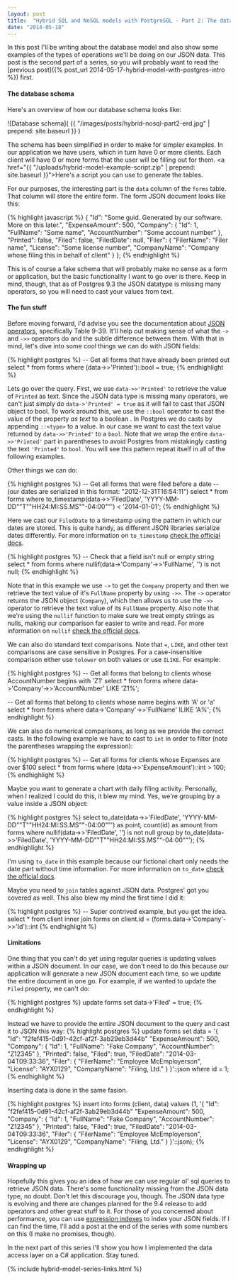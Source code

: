 ```yaml
---
layout: post
title:  "Hybrid SQL and NoSQL models with PostgreSQL - Part 2: The data model"
date: "2014-05-18"
---
```


In this post I'll be writing about the database model and also show some examples of 
the types of operations we'll be doing on our JSON data. This post is the second part of a 
series, so you will probably want to read the 
[previous post]({% post_url 2014-05-17-hybrid-model-with-postgres-intro %}) first.<!-- More -->

#### The database schema

Here's an overview of how our database schema looks like:

![Database schema]( {{ "/images/posts/hybrid-nosql-part2-erd.jpg" | prepend: site.baseurl }} )

The schema has been simplified in order to make for simpler examples. In our application we have users, which in turn have 0 or more clients. Each client will have 0 or more forms that the user will be filling out for them. 
<a href="{{ "/uploads/hybrid-model-example-script.zip" | prepend: site.baseurl }}">Here's a script</a> you can use to generate the tables.

For our purposes, the interesting part is the `data` column of the `forms` table. 
That column will store the entire form. The form JSON document looks like this: 

{% highlight javascript %}
{
    "Id": "Some guid. Generated by our software. More on this later.",
    "ExpenseAmount": 500,
    "Company": {
        "Id": 1,
        "FullName": "Some name",
        "AccountNumber": "Some account number"
    },
    "Printed": false,
    "Filed": false,
    "FiledDate": null,
    "Filer": {
        "FilerName": "Filer name",
        "License": "Some license number",
        "CompanyName": "Company whose filing this in behalf of client"
    }
};
{% endhighlight %}

This is of course a fake schema that will probably make no sense as a form or application, but the basic functionality I want to go over is there. Keep in mind, though, that as of Postgres 9.3 the JSON datatype is missing many operators, so you
will need to cast your values from text. 

#### The fun stuff

Before moving forward, I'd advise you see the documentation about [JSON operators][jsonops], specifically Table 9-39. It'll help out 
making sense of what the `->` and `->>` operators do and the subtle difference between them. With that in mind, let's dive into 
some cool things we can do with JSON fields:

{% highlight postgres %}
-- Get all forms that have already been printed out
select * from forms where (data->>'Printed')::bool = true;
{% endhighlight %}

Lets go over the query. First, we use `data->>'Printed'` to retrieve the value of `Printed` as text. Since the JSON data type is missing many operators, we can't just simply do `data->'Printed' = true` as it will fail to cast that JSON object to bool. To work around this, we use the `::bool` operator to cast the value of the property _as text_ to a boolean . In Postgres we 
do casts by appending `::<type>` to a value. In our case we want to cast the text 
value returned by `data->>'Printed'` to a `bool`. Note that we wrap the entire `data->>'Printed'` part in parentheses to avoid Postgres from mistakingly casting the text `'Printed'` to `bool`. You will see this pattern repeat itself in all of the following examples.

Other things we can do:

{% highlight postgres %}
-- Get all forms that were filed before a date 
-- (our dates are serialized in this format: "2012-12-31T16:54:11")
select * from forms where 
to_timestamp(data->>'FiledDate', 'YYYY-MM-DD""T""HH24:MI:SS.MS""-04:00""') < '2014-01-01'; 
{% endhighlight %}


Here we cast our `FiledDate` to a timestamp using the pattern in which our dates are stored. This is quite 
handy, as different JSON libraries serialize dates differently. For more information on `to_timestamp` 
[check the official docs][totimestamp].

{% highlight postgres %}
-- Check that a field isn't null or empty string 
select * from forms where nullif(data->'Company'->>'FullName', '') is not null; 
{% endhighlight %}

Note that in this example we use `->` to get the `Company` property and then we retrieve the text value of it's
 `FullName` property by using `->>`. The `->` operator returns the JSON object (`Company`), which then allows us
  to use the `->>` operator to retrieve the text value of its `FullName` property. Also note that we're using the 
  `nullif` function to make sure we treat empty strings 
 as nulls, making our comparison far easier to write and read. For more information on `nullif` [check the official docs][nullif].

We can also do standard text comparisons. Note that `=`, `LIKE`, and other text comparisons are case sensitive in Postgres. For a 
case-insensitive comparison either use `tolower` on both values or use `ILIKE`. For example:

{% highlight postgres %}
-- Get all forms that belong to clients whose AccountNumber begins with 'Z1'
select * from forms where data->'Company'->>'AccountNumber' LIKE 'Z1%';

-- Get all forms that belong to clients whose name begins with 'A' or 'a'
select * from forms where data->'Company'->>'FullName' ILIKE 'A%';
{% endhighlight %}

We can also do numerical comparisons, as long as we provide the correct casts. In the following example we have to cast 
to `int` in order to filter (note the parentheses wrapping the expression):

{% highlight postgres %}
-- Get all forms for clients whose Expenses are over $100
select * from forms where (data->>'ExpenseAmount')::int > 100;
{% endhighlight %}

Maybe you want to generate a chart with daily filing activity. Personally, when I realized I could do this, it blew 
my mind. Yes, we're grouping by a value inside a JSON object:

{% highlight postgres %}
select to_date(data->>'FiledDate', 'YYYY-MM-DD""T""HH24:MI:SS.MS""-04:00""') as point, 
       count(id) as amount
from forms 
where nullif(data->>'FiledDate', '') is not null
group by to_date(data->>'FiledDate', 'YYYY-MM-DD""T""HH24:MI:SS.MS""-04:00""');
{% endhighlight %}

I'm using `to_date` in this example because our fictional chart only needs the date part without time information. For more 
information on `to_date` [check the official docs][totimestamp].

Maybe you need to `join` tables against JSON data. Postgres' got you covered as well. This also blew my mind the first 
time I did it:

{% highlight postgres %}
-- Super contrived example, but you get the idea.
select * 
from 
    client inner join 
    forms on 
        client.id = (forms.data->'Company'->>'Id')::int
{% endhighlight %}


#### Limitations

One thing that you can't do yet using regular queries is updating values within a 
JSON document. In our case, we don't need to do this because our application will 
generate a new JSON document each time, so we update the entire document in one go. 
For example, if we wanted to update the `Filed` property, we can't do:

{% highlight postgres %}
update forms set data->'Filed' = true;
{% endhighlight %}

Instead we have to provide the entire JSON document to the query and cast it to JSON this way:
{% highlight postgres %}
update forms set data = '{
    "Id": "f2fef415-0d91-42cf-af2f-3ab29eb3d44b"
    "ExpenseAmount": 500,
    "Company": {
        "Id": 1,
        "FullName": "Fake Company",
        "AccountNumber": "Z12345"
    },
    "Printed": false,
    "Filed": true,
    "FiledDate": "2014-03-04T09:33:36",
    "Filer": {
        "FilerName": "Employee McEmployerson",
        "License": "AYX0129",
        "CompanyName": "Filing, Ltd."
    }
}'::json where id = 1;
{% endhighlight %}

Inserting data is done in the same fasion. 

{% highlight postgres %}
insert into forms (client, data) values 
  (1, '{
    "Id": "f2fef415-0d91-42cf-af2f-3ab29eb3d44b"
    "ExpenseAmount": 500,
    "Company": {
        "Id": 1,
        "FullName": "Fake Company",
        "AccountNumber": "Z12345"
    },
    "Printed": false,
    "Filed": true,
    "FiledDate": "2014-03-04T09:33:36",
    "Filer": {
        "FilerName": "Employee McEmployerson",
        "License": "AYX0129",
        "CompanyName": "Filing, Ltd."
    }
}'::json);
{% endhighlight %}

#### Wrapping up

Hopefully this gives you an idea of how we can use regular ol' sql queries 
to retrieve JSON data. There's some functionality missing from the JSON data type, no doubt. 
Don't let this discourage you, though. The JSON data type is evolving and there are changes planned for the 9.4 
release to add operators and other great stuff to it. For those of you concerned about performance, you can use 
[expression indexes][indexing] to index your JSON fields. If I can find the time, I'll add a post at the end of 
the series with some numbers on this (I make no promises, though).

In the next part of this series I'll show you how I implemented the data access layer on a C# application. Stay tuned.

{% include hybrid-model-series-links.html %}

[totimestamp]: http://www.postgresql.org/docs/9.3/static/functions-formatting.html
[nullif]: http://www.postgresql.org/docs/9.3/static/functions-conditional.html
[indexing]: http://www.postgresql.org/docs/9.3/static/indexes-expressional.html
[jsonops]: http://www.postgresql.org/docs/9.3/static/functions-json.html